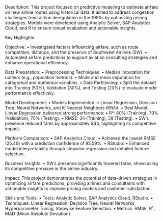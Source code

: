 Description:
This project focused on predictive modeling to estimate airfare on new airline routes using historical data. It aimed to address congestion challenges from airline deregulation in the 1990s by optimizing pricing strategies. Models were developed using Analytic Solver, SAP Analytics Cloud, and R to ensure robust evaluation and actionable insights.

Key Highlights

Objective:
 • Investigated factors influencing airfare, such as route competition, distance, and the presence of Southwest Airlines (SW).
 • Automated airfare predictions to support aviation consulting strategies and enhance operational efficiency.

Data Preparation:
 • Preprocessing Techniques:
 • Median imputation for outliers (e.g., population metrics).
 • Mode and mean imputation for categorical and numerical variables.
 • Data Partitioning:
 • Split the dataset into Training (50%), Validation (30%), and Testing (20%) to evaluate model performance effectively.

Model Development:
 • Models Implemented:
 • Linear Regression, Decision Tree, Neural Networks, and K-Nearest Neighbors (KNN).
 • Best Model: Linear Regression delivered strong performance:
 • R²: 80% (Training), 79% (Validation), 70% (Testing).
 • RMSE: 34 (Training), 38 (Testing).
 • SW’s presence reduced fares by approximately $44, highlighting its competitive impact.

Platform Comparison:
 • SAP Analytics Cloud:
 • Achieved the lowest RMSE (25.49) with a prediction confidence of 95.59%.
 • RStudio:
 • Enhanced model interpretability through stepwise regression and detailed feature selection.

Business Insights:
 • SW’s presence significantly lowered fares, showcasing its competitive pressure in the airline industry.


Impact:
This project demonstrates the potential of data-driven strategies in optimizing airfare predictions, providing airlines and consultants with actionable insights to improve pricing models and customer satisfaction.


Skills and Tools:
	•	Tools: Analytic Solver, SAP Analytics Cloud, RStudio.
	•	Techniques: Linear Regression, Decision Tree, Neural Networks, Hyperparameter Tuning, Stepwise Feature Selection.
	•	Metrics: RMSE, R², MAD (Mean Absolute Deviation).
